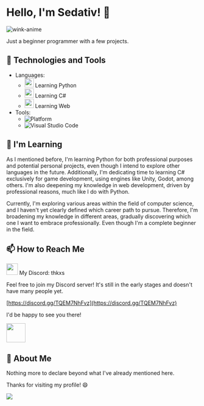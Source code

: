 # Hello, I'm Sedativ! 👋

![wink-anime](https://github.com/Sedativ001/Sedativ001/assets/115892186/fe39bc2b-a999-41ec-8bc8-ed2a020a1c1e)

Just a beginner programmer with a few projects.

## 🔧 Technologies and Tools

- Languages:
  - <img src="https://media.tenor.com/-169fSymeTgAAAAi/anime-girl.gif" width="24"> Learning Python
  - <img src="https://media.tenor.com/-169fSymeTgAAAAi/anime-girl.gif" width="24"> Learning C#
  - <img src="https://media.tenor.com/-169fSymeTgAAAAi/anime-girl.gif" width="24"> Learning Web
- Tools:
  - ![Platform](https://img.shields.io/badge/Platform-Windows-0078D6?style=flat&logo=windows&logoColor=white)
  - ![Visual Studio Code](https://img.shields.io/badge/IDE-Visual%20Studio%20Code-007ACC?style=flat&logo=visual-studio-code&logoColor=white)

## 🌱 I'm Learning

As I mentioned before, I'm learning Python for both professional purposes and potential personal projects, even though I intend to explore other languages in the future. Additionally, I'm dedicating time to learning C# exclusively for game development, using engines like Unity, Godot, among others. I'm also deepening my knowledge in web development, driven by professional reasons, much like I do with Python.

Currently, I'm exploring various areas within the field of computer science, and I haven't yet clearly defined which career path to pursue. Therefore, I'm broadening my knowledge in different areas, gradually discovering which one I want to embrace professionally. Even though I'm a complete beginner in the field.

## 📫 How to Reach Me

<img src="https://media1.tenor.com/m/CAaRcm53x_oAAAAC/discord-discord-logo.gif" width="30"> My Discord: thkxs

Feel free to join my Discord server! It's still in the early stages and doesn't have many people yet.

[https://discord.gg/TQEM7NhFvz](https://discord.gg/TQEM7NhFvz)

I'd be happy to see you there!

<img src="https://media.tenor.com/UeO1seDskN8AAAAi/yaay-anime-girl-happy.gif" width="50">

## 💬 About Me

Nothing more to declare beyond what I've already mentioned here.

Thanks for visiting my profile! 😄

<img src="https://media1.tenor.com/m/IY9Hmz9B-vgAAAAC/kiss-anime.gif">
